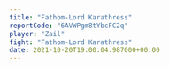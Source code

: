 ```yaml
---
title: "Fathom-Lord Karathress"
reportCode: "6AVWPgm8tYbcFC2q"
player: "Zail"
fight: "Fathom-Lord Karathress"
date: 2021-10-20T19:00:04.987000+00:00
---
```

